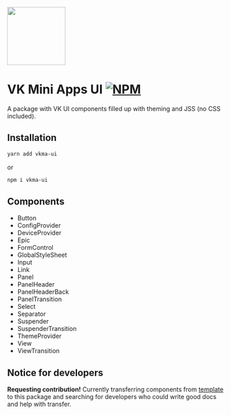 [npm-badge]: https://img.shields.io/npm/v/vkma-ui.svg
[npm-link]: https://npmjs.com/package/vkma-ui

[<img width="134" src="https://vk.com/images/apps/mini_apps/vk_mini_apps_logo.svg">](https://vk.com/services)

# VK Mini Apps UI [![NPM][npm-badge]][npm-link]

A package with VK UI components filled up with theming and JSS (no CSS
included).

## Installation
```bash
yarn add vkma-ui
```
or
```bash
npm i vkma-ui
```

## Components
- Button
- ConfigProvider
- DeviceProvider
- Epic
- FormControl
- GlobalStyleSheet
- Input
- Link
- Panel
- PanelHeader
- PanelHeaderBack
- PanelTransition
- Select
- Separator
- Suspender
- SuspenderTransition
- ThemeProvider
- View
- ViewTransition

## Notice for developers

**Requesting contribution!** Currently transferring components from 
[template](https://github.com/wolframdeus/mini-apps-template) to this package 
and searching for developers who could write good docs and help with transfer.
